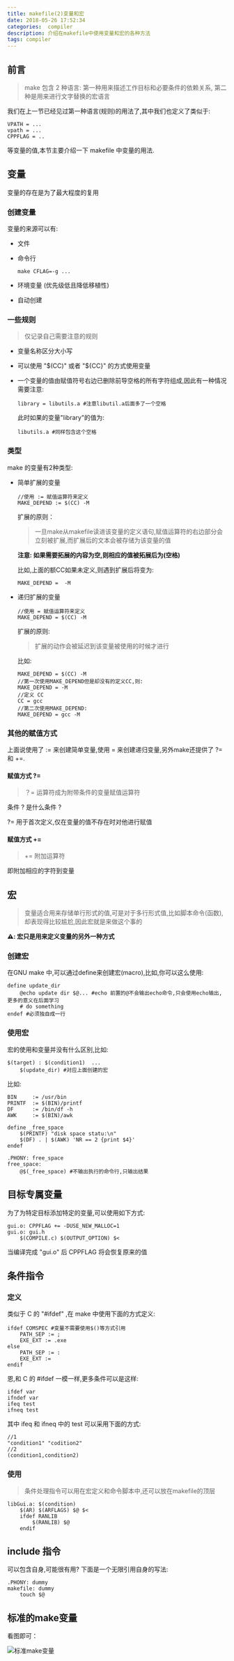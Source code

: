 ```yaml
---
title: makefile(2)变量和宏
date: 2018-05-26 17:52:34
categories:  compiler
description: 介绍在makefile中使用变量和宏的各种方法
tags: compiler
---
```


## 前言

> make 包含 2 种语言: 第一种用来描述工作目标和必要条件的依赖关系, 第二种是用来进行文字替换的宏语言

我们在上一节已经见过第一种语言(规则)的用法了,其中我们也定义了类似于:

```
VPATH = ...
vpath = ...
CPPFLAG = ..
```

等变量的值,本节主要介绍一下 makefile 中变量的用法.



## 变量

变量的存在是为了最大程度的复用

### 创建变量

变量的来源可以有:

- 文件 

- 命令行

  ```
  make CFLAG=-g ...
  ```

- 环境变量 (优先级低且降低移植性)

- 自动创建

### 一些规则

> 仅记录自己需要注意的规则

- 变量名称区分大小写

- 可以使用 "$(CC)" 或者  "\${CC}" 的方式使用变量

- 一个变量的值由赋值符号右边已删除前导空格的所有字符组成,因此有一种情况需要注意:

  ```
  library = libutils.a #注意libutil.a后面多了一个空格
  ```

  此时如果的变量"library"的值为:

  ```
  libutils.a #同样包含这个空格
  ```

### 类型

make 的变量有2种类型:

- 简单扩展的变量

  ```
  //使用 := 赋值运算符来定义
  MAKE_DEPEND := $(CC) -M
  ```

  扩展的原则：

  > 一旦make从makefile读进该变量的定义语句,赋值运算符的右边部分会立刻被扩展,而扩展后的文本会被存储为该变量的值

  **注意: 如果需要拓展的内容为空,则相应的值被拓展后为<space>(空格)**

  比如,上面的额CC如果未定义,则遇到扩展后将变为:

  ```
  MAKE_DEPEND =  -M
  ```

- 递归扩展的变量

  ```
  //使用 = 赋值运算符来定义
  MAKE_DEPEND = $(CC) -M
  ```

  扩展的原则:

  > 扩展的动作会被延迟到该变量被使用的时候才进行

  比如:

  ```
  MAKE_DEPEND = $(CC) -M
  //第一次使用MAKE_DEPEND但是却没有的定义CC,则:
  MAKE_DEPEND = -M
  //定义 CC
  CC = gcc
  //第二次使用MAKE_DEPEND:
  MAKE_DEPEND = gcc -M
  ```



### 其他的赋值方式

上面说使用了 := 来创建简单变量,使用 = 来创建递归变量,另外make还提供了 ?= 和 +=.



#### 赋值方式 ?=

> ？= 运算符成为附带条件的变量赋值运算符

条件 ?  是什么条件 ? 

?= 用于首次定义,仅在变量的值不存在时对他进行赋值



#### 赋值方式 +=

> += 附加运算符

即附加相应的字符到变量



## 宏

> 变量适合用来存储单行形式的值,可是对于多行形式值,比如脚本命令(函数),却表现得比较尴尬,因此宏就是来做这个事的

**⚠️: 宏只是用来定义变量的另外一种方式**

### 创建宏

在GNU make 中,可以通过define来创建宏(macro),比如,你可以这么使用:

```
define update_dir
	@echo update dir $@... #echo 前置的@不会输出echo命令,只会使用echo输出,更多的意义在后面学习
	# do something
endef #必须独自成一行
```

### 使用宏

宏的使用和变量并没有什么区别,比如:

```
$(target) : $(condition1)  ...
	$(update_dir) #对应上面创建的宏 
```

比如:

```
BIN 	:= /usr/bin
PRINTF 	:= $(BIN)/printf
DF		:= /bin/df -h
AWK 	:= $(BIN)/awk

define _free_space
	$(PRINTF) "disk space statu:\n"
	$(DF) . | $(AWK) 'NR == 2 {print $4}'
endef

.PHONY: free_space
free_space:
	@$(_free_space) #不输出执行的命令行,只输出结果
```



## 目标专属变量

为了为特定目标添加特定的变量,可以使用如下方式:

```
gui.o: CPPFLAG += -DUSE_NEW_MALLOC=1
gui.o: gui.h
	$(COMPILE.c) $(OUTPUT_OPTION) $< 
```

当编译完成 "gui.o" 后 CPPFLAG 将会恢复原来的值



## 条件指令

### 定义

类似于 C  的 "#ifdef" ,在 make 中使用下面的方式定义:

```
ifdef COMSPEC #变量不需要使用$()等方式引用
	PATH_SEP := ;
	EXE_EXT := .exe
else
	PATH_SEP := :
	EXE_EXT :=
endif
```

恩,和 C 的 #ifdef 一模一样,更多条件可以是这样:

```
ifdef var
ifndef var
ifeq test
ifneq test
```

其中 ifeq 和 ifneq 中的 test 可以采用下面的方式:

```
//1
"condition1" "codition2"
//2
(condition1,condition2)
```



### 使用

> 条件处理指令可以用在宏定义和命令脚本中,还可以放在makefile的顶层

``` 
libGui.a: $(condition)
	$(AR) $(ARFLAGS) $@ $<
	ifdef RANLIB
		$(RANLIB) $@
	endif
```



## include 指令

可以包含自身,可能很有用? 下面是一个无限引用自身的写法:

```
.PHONY: dummy
makefile: dummy
	touch $@
```



## 标准的make变量

看图即可：

![标准make变量](http://oqnmphc00.bkt.clouddn.com/18-5-27/22941651.jpg)


